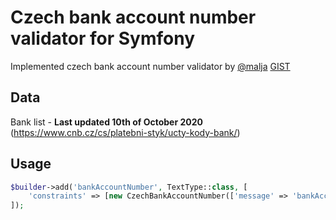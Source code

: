# Czech bank account number validator for Symfony
Implemented czech bank account number validator by [@malja](https://github.com/malja) [GIST](https://gist.github.com/malja/4fbe9b69878fc81dd2dd77c57fc059a9)

## Data
Bank list - **Last updated 10th of October 2020** (https://www.cnb.cz/cs/platebni-styk/ucty-kody-bank/)

## Usage
```php
$builder->add('bankAccountNumber', TextType::class, [
    'constraints' => [new CzechBankAccountNumber(['message' => 'bankAccountNumber.format'])]
]);
```
